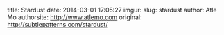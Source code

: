 title: Stardust
date: 2014-03-01 17:05:27
imgur: 
slug: stardust
author: Atle Mo
authorsite: http://www.atlemo.com
original: http://subtlepatterns.com/stardust/
